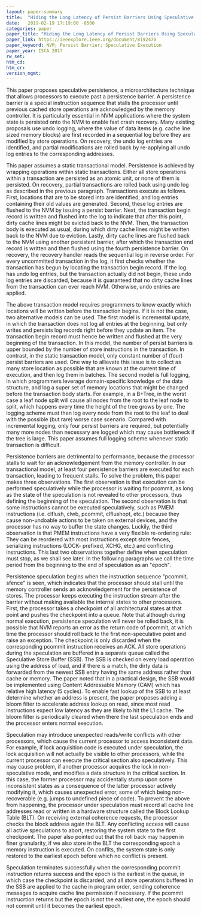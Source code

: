 ```yaml
---
layout: paper-summary
title:  "Hiding the Long Latency of Persist Barriers Using Speculative Execution"
date:   2019-02-19 17:19:00 -0500
categories: paper
paper_title: "Hiding the Long Latency of Persist Barriers Using Speculative Execution"
paper_link: https://ieeexplore.ieee.org/document/8192470
paper_keyword: NVM; Persist Barrier; Speculative Execution
paper_year: ISCA 2017
rw_set: 
htm_cd: 
htm_cr: 
version_mgmt: 
---  
```


This paper proposes speculative persistence, a microarchitecture technique that allows processors to execute past a 
persistence barrier. A persistence barrier is a special instruction sequence that stalls the processor until previous
cached store operations are acknowledged by the memory controller. It is particularly essential in NVM applications
where the system state is persisted onto the NVM to enable fast crash recovery. Many existing proposals use undo
logging, where the value of data items (e.g. cache line sized memory blocks) are first recorded in a sequential log
before they are modified by store operations. On recovery, the undo log entries are identified, and partial modifications 
are rolled back by re-applying all undo log entries to the corresponding addresses. 

This paper assumes a static transactional model. Persistence is achieved by wrapping operations within static transactions. 
Either all store operations within a transaction are persisted as an atomic unit, or none of them is persisted. On recovery,
partial transactions are rolled back using undo log as described in the previous paragraph. Transactions execute as follows.
First, locations that are to be stored into are identified, and log entries containing their old values are generated. 
Second, these log entries are flushed to the NVM by issuing a persist barrier. Next, the transaction begin record is written
and flushed into the log to indicate that after this point, dirty cache lines might be evicted back to the NVM. Then, the 
transaction body is executed as usual, during which dirty cache lines might be written back to the NVM due to eviction.
Lastly, dirty cache lines are flushed back to the NVM using another persistent barrier, after which the transaction end 
record is written and then flushed using the fourth persistence barrier. On recovery, the recovery handler reads the sequential
log in reverse order. For every uncommitted transaction in the log, it first checks whether the transaction has begun by 
locating the transaction begin record. If the log has undo log entries, but the transaction actually did not begin, these 
undo log entries are discarded, because it is guaranteed that no dirty cache lines from the transaction can ever reach NVM. 
Otherwise, undo entries are applied. 

The above transaction model requires programmers to know exactly which locations will be written before the transaction begins.
If it is not the case, two alternative models can be used. The first model is incremental update, in which the transaction 
does not log all entries at the beginning, but only writes and persists log records right before they update an item. The 
transaction begin record must hence be written and flushed at the very beginning of the transaction. In this model, the 
number of persist barriers is upper bounded by the number of store instructions in the transaction. In contrast, in the 
static transaction model, only constant number of (four) persist barriers are used. One way to allievate this issue is 
to collect as many store location as possible that are known at the current time of execution, and then log them in batches.
The second model is full logging, in which programmers leverage domain-specific knowledge of the data structure, and log 
a super set of memory locations that might be changed before the transaction body starts. For example, in a B+Tree, in
the worst case a leaf node split will cause all nodes from the root to the leaf node to split, which happens every time
the height of the tree grows by one. The logging scheme must then log every node from the root to the leaf to deal with
the possible (but rare) worse case scenario. Compared with incremental logging, only four persist barriers are required,
but potentially many more nodes than necessary are logged which may cause bottleneck if the tree is large. This paper 
assumes full logging scheme whenever static transaction is difficult.

Persistence barriers are detrimental to performance, because the processor stalls to wait for an acknowledgement from
the memory controller. In our transactional model, at least four persistence barriers are executed for each transaction,
leading to frequent stalls. To solve the problem, this paper makes three observations. The first observation is that 
execution can be performed speculatively while the processor is waiting for pcommit, as long as the state of the 
speculation is not revealed to other processors, thus defining the beginning of the speculation. The second observation 
is that some instructions cannot be executed speculatively, such as PMEM instructions (i.e. clflush, clwb, pcommit, 
clflushopt, etc.) because they cause non-undoable actions to be taken on external devices, and the processor has no
way to buffer the state changes. Luckily, the third observation is that PMEM instructions have a very flexible re-ordering 
rule: They can be reordered with most instructions except store fences, serializing instructions (LOCK- prefixed, XCHG, 
etc.) and conflicting instructions. This last two observations together define when speculation must stop, as we shall 
see later. In the following paragraphs we call the time period from the beginning to the end of speculation as an "epoch".

Persistence speculation begins when the instruction sequence "pcommit, sfence" is seen, which indicates that the processor
should stall until the memory controller sends an acknowledgement for the persistence of stores. The processor keeps executing
the instruction stream after the barrier without making available the internal states to other processors. First, the 
processor takes a checkpoint of all architectural states at that point and pushes the checkpoint into a queue. Note that
although during normal execution, persistence speculation will never be rolled back, it is possible that NVM reports an 
error as the return code of pcommit, at which time the processor should roll back to the first non-speculative point and 
raise an exception. The checkpoint is only discarded when the corresponding pcommit instruction receives an ACK. All
store operations during the speculation are buffered in a separate queue called the Speculative Store Buffer (SSB). The SSB
is checked on every load operation using the address of load, and if there is a match, the dirty data is forwarded from
the newest SSB entry having the same address rather than cache or memory. The paper noted that in a practical design, the 
SSB would be implemented using Content Addressable Memory (CAM) which has relative high latency (5 cycles). To enable 
fast lookup of the SSB to at least determine whether an address is present, the paper proposes adding a bloom filter
to accelerate address lookup on read, since most read instructions expect low latency as they are likely to hit the L1 
cache. The bloom filter is periodically cleared when there the last speculation ends and the processor enters normal execution.

Speculation may introduce unexpected reads/write conflicts with other processors, which cause the current processor to 
access inconsistent data. For example, if lock acquisition code is executed under speculation, the lock acquisition
will not actually be visible to other processors, while the current processor can execute the critical section also 
speculatively. This may cause problem, if another processor acquires the lock in non-speculative mode, and modifies a data 
structure in the critical section. In this case, the former processor may accidentally stump upon some inconsistent states 
as a consequence of the latter processor actively modifying it, which causes unexpected error, some of which being 
non-recoverable (e.g. jumps to undefined piece of code). To prevent the above from happening, the processor under 
speculation must record all cache line addresses read or written in a hardware structure called the Block Lookup Table 
(BLT). On receiving external coherence requests, the processor checks the block address again the BLT. Any conflicting
access will cause all active speculations to abort, restoring the system state to the first checkpoint. The paper also pointed
out that the roll back may happen in finer granularity, if we also store in the BLT the corresponding epoch a memory
instruction is executed. On conflits, the system state is only restored to the earliest epoch before which no conflict
is present.

Speculation terminates successfully when the corresponding pcommit instruction returns success and the epoch is the earliest
in the queue, in which case the checkpoint is discarded, and all store operations buffered in the SSB are applied to the 
cache in program order, sending coherence messages to acquire cache line permission if necessary. If the pcommit instrucrtion
returns but the epoch is not the earliest one, the epoch should not commit until it becomes the earliest epoch. 